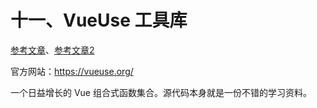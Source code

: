 # 十一、VueUse 工具库

[参考文章](https://blog.csdn.net/qq_40021015/article/details/123658243)、[参考文章2](https://blog.csdn.net/qq449245884/article/details/119592600)

官方网站：https://vueuse.org/

一个日益增长的 Vue 组合式函数集合。源代码本身就是一份不错的学习资料。